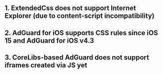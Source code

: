 ## 1. ExtendedCss does not support Internet Explorer (due to content-script incompatibility)

## 2. AdGuard for iOS supports CSS rules since iOS 15 and AdGuard for iOS v4.3

## 3. CoreLibs-based AdGuard does not support iframes created via JS yet
